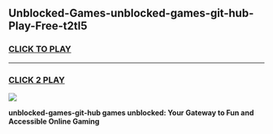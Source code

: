
## Unblocked-Games-unblocked-games-git-hub-Play-Free-t2tl5
<h3>
<a href="https://premium76.site?title=unblocked-games-git-hub&ref=23A">CLICK TO PLAY</a></h3>
<hr>

<h3>
<a href="https://premium76.site?title=unblocked-games-git-hub&ref=23A">CLICK 2 PLAY</a>
  
</h3>

<a href="https://premium76.site?title=unblocked-games-git-hub&ref=23A"><img src="https://clearcache.store/games.png"></a>


**unblocked-games-git-hub games unblocked: Your Gateway to Fun and Accessible Online Gaming**
